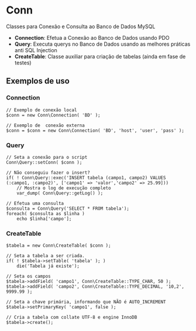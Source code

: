 # Conn
Classes para Conexão e Consulta ao Banco de Dados MySQL

- <b>Connection</b>: Efetua a Conexão ao Banco de Dados usando PDO
- <b>Query</b>: Executa querys no Banco de Dados usando as melhores práticas anti SQL Injection
- <b>CreateTable</b>: Classe auxiliar para criação de tabelas (ainda em fase de testes)


## Exemplos de uso

### Connection

    // Exemplo de conexão local
    $conn = new Conn\Connection( 'BD' );

    // Exemplo de  conexão externa
    $conn = $conn = new Conn\Connection( 'BD', 'host', 'user', 'pass' );

    
### Query
    
    // Seta a conexão para o script
    Conn\Query::setConn( $conn );
    
    // Não conseguiu fazer o insert?
    if( ! Conn\Query::exec('INSERT tabela (campo1, campo2) VALUES (:campo1, :campo2)', ['campo1' => 'valor','campo2' => 25.99]))
        // Mostra o log de execução completo
        var_dump( Conn\Query::getLog() );
        
    // Efetua uma consulta
    $consulta = Conn\Query('SELECT * FROM tabela');
    foreach( $consulta as $linha )
        echo $linha['campo'];
        

### CreateTable
    
    $tabela = new Conn\CreateTable( $conn );
    
    // Seta a tabela a ser criada. 
    if( ! $tabela->setTable( 'tabela' ); )
        die('Tabela já existe'); 
    
    // Seta os campos 
    $tabela->addField( 'campo1', Conn\CreateTable::TYPE_CHAR, 50 );
    $tabela->addField( 'campo2', Conn\CreateTable::TYPE_DECIMAL, '10,2', 9999.99 );
    
    // Seta a chave primária, informando que NÃO é AUTO_INCREMENT 
    $tabela->setPrimaryKey( 'campo1', false );
    
    // Cria a tabela com collate UTF-8 e engine InnoDB
    $tabela->create();